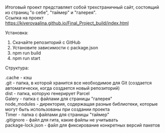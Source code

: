 Итоговый проект представляет собой трехстраничный сайт, состоящий из страниц "о себе", "таймер" и "галерея".  
Cсылка на проект https://kiverovaalina.github.io/Final_Project_build/index.html

Установка:
1. Скачайте репозиторий с GitHub
2. Установите зависимости с package.json
3. npm run build
4. npm run start

Структура:  
  
.cache - кэш  
.git - папка, в которой хранится все необходимое для Git (создается автоматически, когда создается новый репозиторий)  
dist - папка, которую генерирует Parcel  
Galery - папка с файлами для страницы "галерея"  
node_modules - директория, содержащая разные библиотеки, которые могут быть использованы при создании проекта  
Timer - папка с файлами для страницы "таймер"  
.gitignore - файл для гита, какие файлы не учитывать  
package-lock.json - файл для фиксирование конкретных версий пакетов
